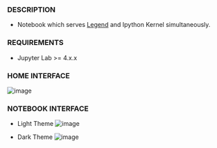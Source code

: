 ### DESCRIPTION

- Notebook which serves [Legend](https://github.com/ShanmukhEstrella/Legend-Jupyter) and Ipython Kernel simultaneously.

### REQUIREMENTS
- Jupyter Lab >= 4.x.x

### HOME INTERFACE
![image](https://github.com/user-attachments/assets/b0f1a692-eeb8-4919-a8b0-53d11bfb0d08)


### NOTEBOOK INTERFACE
- Light Theme
![image](https://github.com/user-attachments/assets/a5288e04-284a-4466-8ad3-c7754bac96ff)



- Dark Theme
![image](https://github.com/user-attachments/assets/91911cd9-f1c2-495b-b776-deafaec20636)




